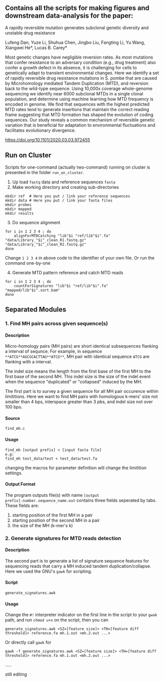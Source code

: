 ## Contains all the scripts for making figures and downstream data-analysis for the paper: 
A rapidly reversible mutation generates subclonal genetic diversity and unstable drug resistance

Lufeng Dan, Yuze Li, Shuhua Chen, Jingbo Liu, Fangting Li, Yu Wang, Xiangwei He*, Lucas B. Carey*

Most genetic changes have negligible reversion rates. As most mutations that confer resistance to an adversary condition (e.g., drug treatment) also confer a growth defect in its absence, it is challenging for cells to genetically adapt to transient environmental changes. Here we identify a set of rapidly reversible drug resistance mutations in S. pombe that are caused by Microhomology mediated Tandem Duplication (MTD), and reversion back to the wild-type sequence. Using 10,000x coverage whole-genome sequencing we identify near 6000 subclonal MTDs in a single clonal population, and determine using machine learning how MTD frequency is encoded in genome. We find that sequences with the highest predicted MTD rates tend to generate insertions that maintain the correct reading frame suggesting that MTD formation has shaped the evolution of coding sequences. Our study reveals a common mechanism of reversible genetic variation that is beneficial for adaptation to environmental fluctuations and facilitates evolutionary divergence.

https://doi.org/10.1101/2020.03.03.972455


## Run on Cluster

Scripts for one-command (actually two-command) running on cluster is presented in the folder `run_on_cluster`.

1. Up load `fastq` data and reference sequences `fasta`
2. Make working directory and creating sub-directories

```
mkdir ref  # Here you put / link your reference sequences
mkdir data # Here you put / link your fasta files
mkdir probes
mkdir mapped
mkdir results
```

3. Do sequence alignment

```
for i in 1 2 3 4 ; do
	alignForMTDCatching "lib"$i "ref/lib"$i".fa" "data/Library_"$i"_clean_R1.fastq.gz" "data/Library_"$i"_clean_R2.fastq.gz"
done
```

Change `1 2 3 4` in above code to the identifier of your own file. Or run the command one-by-one

4. Generate MTD pattern reference and catch MTD reads

```
for i in 1 2 3 4 ; do
    countForSignatures "lib"$i "ref/lib"$i".fa" "mapped/lib"$i".sort.bam"
done
```

## Separated Modules

### 1. Find MH pairs across given sequence(s)

#### Description

Micro-homology pairs (MH pairs) are short identical subsequences flanking a interval of sequnce. For example, in sequence `**ATCG**AGCGCACTTAG**ATCG**`, MH pair with identical sequence `ATCG` are flanking with a interval.

The indel size means the length from the first base of the first MH to the first base of the second MH. This indel size is the size of the indel event when the sequence "duplicated" or "collapsed" induced by the MH.

The first part is to survey a given sequence for all MH pair occurence within limititions. Here we want to find MH pairs with homologous k-mers' size not smaller than 4 bps, interspace greater than 3 pbs, and indel size not over 100 bps.

#### Source

	find_mh.c

#### Usage

	find_mh [output prefix] < [input fasta file]
	e.g:
	find_mh test_data/test < test_data/test.fa

changing the macros for parameter definition will change the limitition settings.

#### Output Format

The program outputs file(s) with name `[output prefix].number.sequence_name.out` contains three fields seperated by tabs. These fields are:

1. starting position of the first MH in a pair
2. starting position of the second MH in a pair
3. the size of the MH (k-mer's k)

### 2. Generate signatures for MTD reads detection

#### Description

The second part is to generate a list of signature sequence features for sequencing reads that carry a MH induced tandem duplication/collapse. Here we used the GNU's `gawk` for scripting.

#### Script

	generate_signatures.awk

#### Usage

Change the `#!` interpreter indicator on the first line in the script to your `gwak` path, and run `chmod u+x` on the script, then you can

	generate_signatures.awk <SZ=[feature size]> <TH=[feature diff threshold]> reference.fa mh.1.out <mh.2.out ...>

Or directly call `gawk` for

	gawk -f generate_signatures.awk <SZ=[feature size]> <TH=[feature diff threshold]> reference.fa mh.1.out <mh.2.out ...>


.....

still editing
